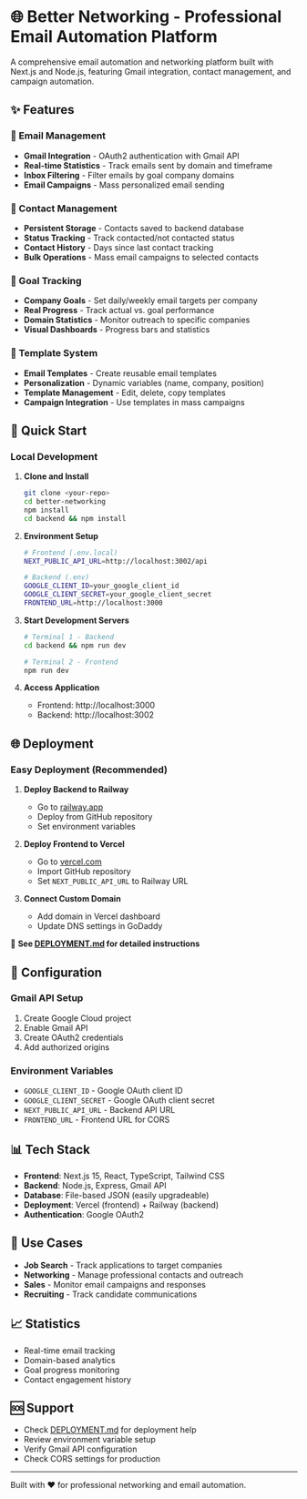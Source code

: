 # 🌐 Better Networking - Professional Email Automation Platform

A comprehensive email automation and networking platform built with Next.js and Node.js, featuring Gmail integration, contact management, and campaign automation.

## ✨ Features

### 📧 Email Management
- **Gmail Integration** - OAuth2 authentication with Gmail API
- **Real-time Statistics** - Track emails sent by domain and timeframe
- **Inbox Filtering** - Filter emails by goal company domains
- **Email Campaigns** - Mass personalized email sending

### 👥 Contact Management
- **Persistent Storage** - Contacts saved to backend database
- **Status Tracking** - Track contacted/not contacted status
- **Contact History** - Days since last contact tracking
- **Bulk Operations** - Mass email campaigns to selected contacts

### 🎯 Goal Tracking
- **Company Goals** - Set daily/weekly email targets per company
- **Real Progress** - Track actual vs. goal performance
- **Domain Statistics** - Monitor outreach to specific companies
- **Visual Dashboards** - Progress bars and statistics

### 📝 Template System
- **Email Templates** - Create reusable email templates
- **Personalization** - Dynamic variables (name, company, position)
- **Template Management** - Edit, delete, copy templates
- **Campaign Integration** - Use templates in mass campaigns

## 🚀 Quick Start

### Local Development

1. **Clone and Install**
   ```bash
   git clone <your-repo>
   cd better-networking
   npm install
   cd backend && npm install
   ```

2. **Environment Setup**
   ```bash
   # Frontend (.env.local)
   NEXT_PUBLIC_API_URL=http://localhost:3002/api
   
   # Backend (.env)
   GOOGLE_CLIENT_ID=your_google_client_id
   GOOGLE_CLIENT_SECRET=your_google_client_secret
   FRONTEND_URL=http://localhost:3000
   ```

3. **Start Development Servers**
   ```bash
   # Terminal 1 - Backend
   cd backend && npm run dev
   
   # Terminal 2 - Frontend
   npm run dev
   ```

4. **Access Application**
   - Frontend: http://localhost:3000
   - Backend: http://localhost:3002

## 🌐 Deployment

### Easy Deployment (Recommended)

1. **Deploy Backend to Railway**
   - Go to [railway.app](https://railway.app)
   - Deploy from GitHub repository
   - Set environment variables

2. **Deploy Frontend to Vercel**
   - Go to [vercel.com](https://vercel.com)
   - Import GitHub repository
   - Set `NEXT_PUBLIC_API_URL` to Railway URL

3. **Connect Custom Domain**
   - Add domain in Vercel dashboard
   - Update DNS settings in GoDaddy

📖 **See [DEPLOYMENT.md](./DEPLOYMENT.md) for detailed instructions**

## 🔧 Configuration

### Gmail API Setup
1. Create Google Cloud project
2. Enable Gmail API
3. Create OAuth2 credentials
4. Add authorized origins

### Environment Variables
- `GOOGLE_CLIENT_ID` - Google OAuth client ID
- `GOOGLE_CLIENT_SECRET` - Google OAuth client secret
- `NEXT_PUBLIC_API_URL` - Backend API URL
- `FRONTEND_URL` - Frontend URL for CORS

## 📊 Tech Stack

- **Frontend**: Next.js 15, React, TypeScript, Tailwind CSS
- **Backend**: Node.js, Express, Gmail API
- **Database**: File-based JSON (easily upgradeable)
- **Deployment**: Vercel (frontend) + Railway (backend)
- **Authentication**: Google OAuth2

## 🎯 Use Cases

- **Job Search** - Track applications to target companies
- **Networking** - Manage professional contacts and outreach
- **Sales** - Monitor email campaigns and responses
- **Recruiting** - Track candidate communications

## 📈 Statistics

- Real-time email tracking
- Domain-based analytics
- Goal progress monitoring
- Contact engagement history

## 🆘 Support

- Check [DEPLOYMENT.md](./DEPLOYMENT.md) for deployment help
- Review environment variable setup
- Verify Gmail API configuration
- Check CORS settings for production

---

Built with ❤️ for professional networking and email automation.
